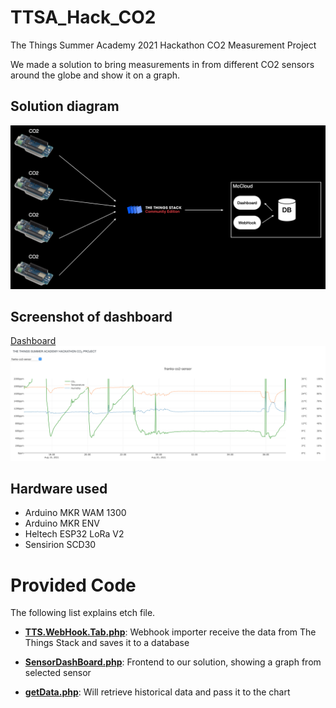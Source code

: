 # TTSA_Hack_CO2
The Things Summer Academy 2021 Hackathon CO2 Measurement Project

We made a solution to bring measurements in from different CO2 sensors around the globe and show it on a graph.

## Solution diagram
![](./images/diagram.png)

## Screenshot of dashboard
[Dashboard](https://eu1.ttsa.descartes.net/TT4102138/SensorDashBoard.php)
![](./images/screenshot.png)

## Hardware used
- Arduino MKR WAM 1300
- Arduino MKR ENV
- Heltech ESP32 LoRa V2
- Sensirion SCD30

# Provided Code
The following list explains etch file.

- **[TTS.WebHook.Tab.php](./TTS.WebHook.Tab.php)**:
Webhook importer receive the data from The Things Stack and saves it to a database

- **[SensorDashBoard.php](./SensorDashBoard.php)**:
Frontend to our solution, showing a graph from selected sensor

- **[getData.php](./getData.php)**:
Will retrieve historical data and pass it to the chart

